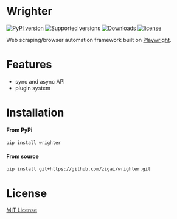 # Wrighter

[![PyPI version](https://badge.fury.io/py/wrighter.svg)](https://badge.fury.io/py/wrighter)
![Supported versions](https://img.shields.io/badge/python-3.10+-blue.svg)
[![Downloads](https://static.pepy.tech/badge/wrighter)](https://pepy.tech/project/wrighter)
[![license](https://img.shields.io/github/license/zigai/wrighter.svg)](https://github.com/zigai/wrighter/blob/main/LICENSE)

Web scraping/browser automation framework built on [Playwright](https://playwright.dev/python/).
# Features
- sync and async API
- plugin system
# Installation
#### From PyPi
```
pip install wrighter
```
#### From source
```
pip install git+https://github.com/zigai/wrighter.git
```
# License
[MIT License](https://github.com/zigai/wrighter/blob/master/LICENSE)
